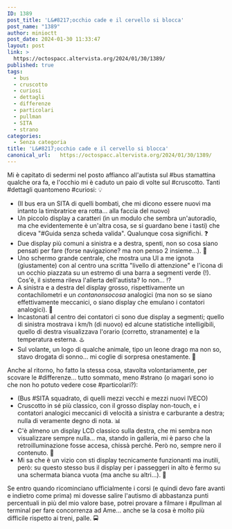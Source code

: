 ```yaml
---
ID: 1389
post_title: 'L&#8217;occhio cade e il cervello si blocca'
post_name: "1389"
author: minioctt
post_date: 2024-01-30 11:33:47
layout: post
link: >
  https://octospacc.altervista.org/2024/01/30/1389/
published: true
tags:
  - bus
  - cruscotto
  - curiosi
  - dettagli
  - differenze
  - particolari
  - pullman
  - SITA
  - strano
categories:
  - Senza categoria
title: 'L&#8217;occhio cade e il cervello si blocca'
canonical_url:   https://octospacc.altervista.org/2024/01/30/1389/
---
```

<!-- wp:paragraph -->
<p>Mi è capitato di sedermi nel posto affianco all'autista sul #bus stamattina qualche ora fa, e l'occhio mi è caduto un paio di volte sul #cruscotto. Tanti #dettagli quantomeno #curiosi: 💡</p>
<!-- /wp:paragraph -->

<!-- wp:list -->
<ul><!-- wp:list-item -->
<li>(Il bus era un SITA di quelli bombati, che mi dicono essere nuovi ma intanto la timbratrice era rotta... alla faccia del nuovo)</li>
<!-- /wp:list-item -->

<!-- wp:list-item -->
<li>Un piccolo display a caratteri (in un modulo che sembra un'autoradio, ma che evidentemente è un'altra cosa, se si guardano bene i tasti) che diceva "#Guida senza scheda valida". Qualunque cosa significhi. ❓</li>
<!-- /wp:list-item -->

<!-- wp:list-item -->
<li>Due display più comuni a sinistra e a destra, spenti, non so cosa siano pensati per fare (forse navigazione? ma non penso 2 insieme...). 🗿</li>
<!-- /wp:list-item -->

<!-- wp:list-item -->
<li>Uno schermo grande centrale, che mostra una UI a me ignota (giustamente) con al centro una scritta "livello di attenzione" e l'icona di un occhio piazzata su un estremo di una barra a segmenti verde (!). Cos'è, il sistema rileva l'allerta dell'autista? Io non... ⁉️</li>
<!-- /wp:list-item -->

<!-- wp:list-item -->
<li>A sinistra e a destra del display grosso, rispettivamente un contachilometri e un <em>contanonsocosa</em> analogici (ma non so se siano effettivamente meccanici, o siano display che emulano i contatori analogici). 🎡</li>
<!-- /wp:list-item -->

<!-- wp:list-item -->
<li>Incastonati al centro dei contatori ci sono due display a segmenti; quello di sinistra mostrava i km/h (di nuovo) ed alcune statistiche intelligibili, quello di destra visualizzava l'orario (corretto, stranamente) e la temperatura esterna. ♨️</li>
<!-- /wp:list-item -->

<!-- wp:list-item -->
<li>Sul volante, un logo di qualche animale, tipo un leone drago ma non so, stavo drogata di sonno... mi coglie di sorpresa onestamente. 🐲</li>
<!-- /wp:list-item --></ul>
<!-- /wp:list -->

<!-- wp:paragraph -->
<p>Anche al ritorno, ho fatto la stessa cosa, stavolta volontariamente, per scovare le #differenze... tutto sommato, meno #strano (o magari sono io che non ho potuto vedere cose #particolari?):</p>
<!-- /wp:paragraph -->

<!-- wp:list -->
<ul><!-- wp:list-item -->
<li>(Bus #SITA squadrato, di quelli mezzi vecchi e mezzi nuovi IVECO)</li>
<!-- /wp:list-item -->

<!-- wp:list-item -->
<li>Cruscotto in sé più classico, con il grosso display non-touch, e i contatori analogici meccanici di velocità a sinistra e carburante a destra; nulla di veramente degno di nota. 📊</li>
<!-- /wp:list-item -->

<!-- wp:list-item -->
<li>C'è almeno un display LCD classico sulla destra, che mi sembra non visualizzare sempre nulla... ma, stando in galleria, mi è parso che la retroilluminazione fosse accesa, chissà perché. Però no, sempre nero il contenuto. 🔳</li>
<!-- /wp:list-item -->

<!-- wp:list-item -->
<li>Mi sa che è un vizio con sti display tecnicamente funzionanti ma inutili, però: su questo stesso bus il display per i passeggeri in alto è fermo su una schermata bianca vuota (ma anche su altri...). 🔲</li>
<!-- /wp:list-item --></ul>
<!-- /wp:list -->

<!-- wp:paragraph -->
<p>Se entro quando ricominciano ufficialmente i corsi (e quindi devo fare avanti e indietro come prima) mi dovesse salire l'autismo di abbastanza punti percentuali in più del mio valore base, potrei provare a filmare i #pullman al terminal per fare concorrenza ad Ame... anche se la cosa è molto più difficile rispetto ai treni, palle. 🚍</p>
<!-- /wp:paragraph -->